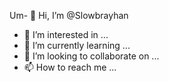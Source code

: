 Um- 👋 Hi, I’m @Slowbrayhan
- 👀 I’m interested in ...
- 🌱 I’m currently learning ...
- 💞️ I’m looking to collaborate on ...
- 📫 How to reach me ...

<!---
Slowbrayhan/Slowbrayhan is a ✨ special ✨ repository because its `README.md` (this file) appears on your GitHub profile.
You can click the Preview link to take a look at your changes.
--->
